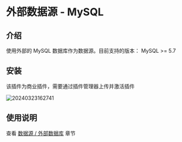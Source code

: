# 外部数据源 - MySQL

<PluginInfo commercial="true" name="data-source-external-mysql"></PluginInfo>

## 介绍

使用外部的 MySQL 数据库作为数据源。目前支持的版本： MySQL >= 5.7

## 安装

该插件为商业插件，需要通过插件管理器上传并激活插件

![20240323162741](https://static-docs.nocobase.com/20240323162741.png)

## 使用说明

查看 [数据源 / 外部数据库](/handbook/data-source-manager/external-database) 章节
